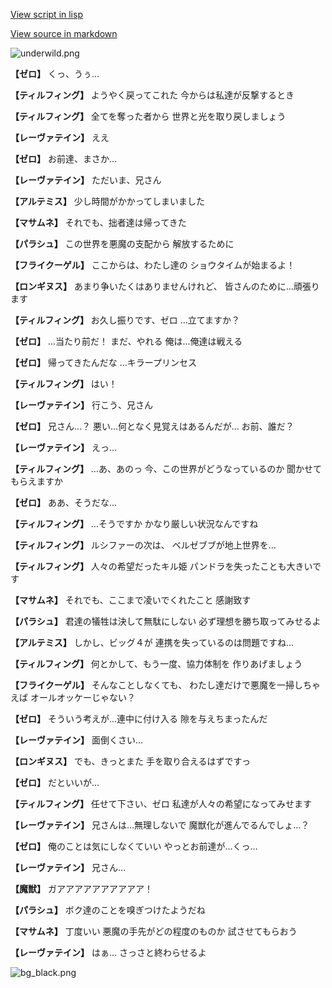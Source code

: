 [View script in lisp](../scripts/202207921.txt)

[View source in markdown](202207921.md)

![underwild.png](../images/backgrounds/underwild.png)

**【ゼロ】**
くっ、うぅ…

**【ティルフィング】**
ようやく戻ってこれた
今からは私達が反撃するとき

**【ティルフィング】**
全てを奪った者から
世界と光を取り戻しましょう

**【レーヴァテイン】**
ええ

**【ゼロ】**
お前達、まさか…

**【レーヴァテイン】**
ただいま、兄さん

**【アルテミス】**
少し時間がかかってしまいました

**【マサムネ】**
それでも、拙者達は帰ってきた

**【パラシュ】**
この世界を悪魔の支配から
解放するために

**【フライクーゲル】**
ここからは、わたし達の
ショウタイムが始まるよ！

**【ロンギヌス】**
あまり争いたくはありませんけれど、
皆さんのために…頑張ります

**【ティルフィング】**
お久し振りです、ゼロ
…立てますか？

**【ゼロ】**
…当たり前だ！
まだ、やれる
俺は…俺達は戦える

**【ゼロ】**
帰ってきたんだな
…キラープリンセス

**【ティルフィング】**
はい！

**【レーヴァテイン】**
行こう、兄さん

**【ゼロ】**
兄さん…？
悪い…何となく見覚えはあるんだが…
お前、誰だ？

**【レーヴァテイン】**
えっ…

**【ティルフィング】**
…あ、あのっ
今、この世界がどうなっているのか
聞かせてもらえますか

**【ゼロ】**
ああ、そうだな…

**【ティルフィング】**
…そうですか
かなり厳しい状況なんですね

**【ティルフィング】**
ルシファーの次は、
ベルゼブブが地上世界を…

**【ティルフィング】**
人々の希望だったキル姫
パンドラを失ったことも大きいです

**【マサムネ】**
それでも、ここまで凌いでくれたこと
感謝致す

**【パラシュ】**
君達の犠牲は決して無駄にしない
必ず理想を勝ち取ってみせるよ

**【アルテミス】**
しかし、ビッグ４が
連携を失っているのは問題ですね…

**【ティルフィング】**
何とかして、もう一度、協力体制を
作りあげましょう

**【フライクーゲル】**
そんなことしなくても、
わたし達だけで悪魔を一掃しちゃえば
オールオッケーじゃない？

**【ゼロ】**
そういう考えが…連中に付け入る
隙を与えちまったんだ

**【レーヴァテイン】**
面倒くさい…

**【ロンギヌス】**
でも、きっとまた
手を取り合えるはずですっ

**【ゼロ】**
だといいが…

**【ティルフィング】**
任せて下さい、ゼロ
私達が人々の希望になってみせます

**【レーヴァテイン】**
兄さんは…無理しないで
魔獣化が進んでるんでしょ…？

**【ゼロ】**
俺のことは気にしなくていい
やっとお前達が…くっ…

**【レーヴァテイン】**
兄さん…

**【魔獣】**
ガアアアアアアアアアア！

**【パラシュ】**
ボク達のことを嗅ぎつけたようだね

**【マサムネ】**
丁度いい
悪魔の手先がどの程度のものか
試させてもらおう

**【レーヴァテイン】**
はぁ…
さっさと終わらせるよ

![bg_black.png](../images/backgrounds/bg_black.png)
